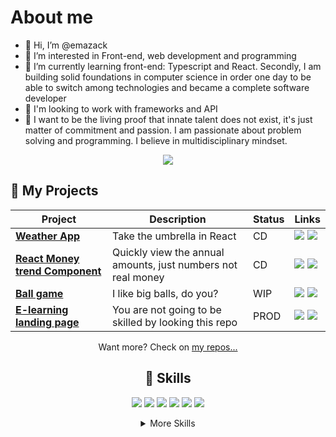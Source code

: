 # About me

- 👋 Hi, I’m @emazack
- 👀 I’m interested in Front-end, web development and programming
- 🌱 I’m currently learning front-end: Typescript and React. Secondly, I am building
solid foundations in computer science in order one day to be able to switch among technologies and became a complete software developer
- 💞️ I'm looking to work with frameworks and API 
- 🤪 I want to be the living proof that innate talent does not exist, it's just matter of commitment and passion. I am passionate about problem solving and programming. I believe in multidisciplinary mindset.

<div align="center">

[![](https://img.shields.io/badge/-Linkedin-informational?style=for-the-badge&logo=linkedin&logoColor=white&color=2867B2)](https://www.linkedin.com/in/emazack/)

</div>


## 🔨 My Projects
| Project | Description  | Status | Links  | 
|--------------|---|---|---|
| [**Weather App**](https://emazack.github.io/weather-app/) |  Take the umbrella in React | CD  | [![](https://img.shields.io/badge/-🌎-informational?style=flat&logoColor=black&color=white)](https://emazack.github.io/weather-app/) [![](https://img.shields.io/badge/--informational?style=flat&logo=github&logoColor=black&color=white)](https://github.com/emazack/weather-app) |
| [**React Money trend Component**](#underdevelopment)             |  Quickly view the annual amounts, just numbers not real money  | CD |[![](https://img.shields.io/badge/-🌎-informational?style=flat&logoColor=black&color=white)](#underdevelopment) [![](https://img.shields.io/badge/--informational?style=flat&logo=github&logoColor=black&color=white)](https://github.com/emazack/monthly-trend-component)|
| [**Ball game**](#underdevelopment)             | I like big balls, do you?  | WIP |[![](https://img.shields.io/badge/-🌎-informational?style=flat&logoColor=black&color=white)](#underdevelopment) [![](https://img.shields.io/badge/--informational?style=flat&logo=github&logoColor=black&color=white)](https://github.com/emazack/js-ball-game)   |
| [**E-learning landing page**](https://emazack.github.io/e-learning-landing-page/)             | You are not going to be skilled by looking this repo  | PROD |[![](https://img.shields.io/badge/-🌎-informational?style=flat&logoColor=black&color=white)](https://emazack.github.io/e-learning-landing-page/) [![](https://img.shields.io/badge/--informational?style=flat&logo=github&logoColor=black&color=white)](https://github.com/emazack/e-learning-landing-page)|

<div align="center">

Want more? Check on [my repos...](https://github.com/emazack?tab=repositories)


## 💼 Skills

![](https://img.shields.io/badge/Code-React-informational?style=flat&logo=react&logoColor=white&color=4AB197)
![](https://img.shields.io/badge/Code-JavaScript-informational?style=flat&logo=JavaScript&logoColor=white&color=4AB197)
![](https://img.shields.io/badge/Code-TypeScript-informational?style=flat&logo=TypeScript&logoColor=white&color=4AB197)
![](https://img.shields.io/badge/Style-Sass-informational?style=flat&logo=Sass&logoColor=white&color=4AB197)
![](https://img.shields.io/badge/Style-CSS-informational?style=flat&logo=css3&logoColor=white&color=4AB197)
![](https://img.shields.io/badge/Code-HTML?style=flat&logo=html5&logoColor=white&color=4AB197)

<details>
<summary>More Skills</summary>
<br>

![](https://img.shields.io/badge/Code-MySQL-informational?style=flat&logo=MySQL&logoColor=white&color=4AB197)
![](https://img.shields.io/badge/Style-Tailwind-informational?style=flat&logo=Tailwind-CSS&logoColor=white&color=4AB197)
![](https://img.shields.io/badge/Tools-NPM-informational?style=flat&logo=npm&logoColor=white&color=4AB197)
![](https://img.shields.io/badge/Tools-GitHub-informational?style=flat&logo=GitHub&logoColor=white&color=4AB197)
![](https://img.shields.io/badge/Tools-GitLab-informational?style=flat&logo=GitLab&logoColor=white&color=4AB197)
![](https://img.shields.io/badge/Tools-Wrike?style=flat&logo=wrike&logoColor=white&color=4AB197)
![](https://img.shields.io/badge/Style-Figma?style=flat&logo=figma&logoColor=white&color=4AB197)
![](https://img.shields.io/badge/Code-Vue?style=flat&logo=vue&logoColor=white&color=4AB197)


</details>

<br>